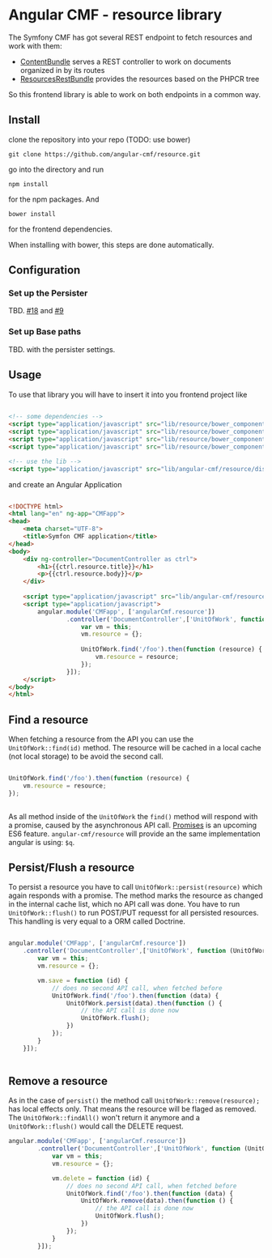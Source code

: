 # Angular CMF - resource library

The Symfony CMF has got several REST endpoint to fetch resources and work with them:

- [ContentBundle](https://github.com/symfony-cmf/ContentBundle) serves a REST controller to work on documents organized in by its routes
- [ResourcesRestBundle](https://github.com/symfony-cmf/ResourceRestBundle) provides the resources based on
the PHPCR tree

So this frontend library is able to work on both endpoints in a common way.

## Install

clone the repository into your repo (TODO: use bower)

```
git clone https://github.com/angular-cmf/resource.git 
```

go into the directory and run 

```
npm install
```

for the npm packages. And

```
bower install
```

for the frontend dependencies.

When installing with bower, this steps are done automatically.

## Configuration

### Set up the Persister

TBD. [#18](https://github.com/angular-cmf/resource/issues/18) and [#9](https://github.com/angular-cmf/resource/issues/9)
 
### Set up Base paths

TBD. with the persister settings.


## Usage

To use that library you will have to insert it into you frontend project like

``` html
 
<!-- some dependencies -->
<script type="application/javascript" src="lib/resource/bower_components/angular/angular.min.js"></script>
<script type="application/javascript" src="lib/resource/bower_components/angular-mocks/angular-mocks.js"></script>
<script type="application/javascript" src="lib/resource/bower_components/restangular/dist/restangular.min.js"></script>
<script type="application/javascript" src="lib/resource/bower_components/lodash/dist/lodash.min.js"></script>

<!-- use the lib -->
<script type="application/javascript" src="lib/angular-cmf/resource/dist/angularCmf.resource.min.js"></script>
```

and create an Angular Application

``` html

<!DOCTYPE html>
<html lang="en" ng-app="CMFapp">
<head>
    <meta charset="UTF-8">
    <title>Symfon CMF application</title>
</head>
<body>
    <div ng-controller="DocumentController as ctrl">
        <h1>{{ctrl.resource.title}}</h1>
        <p>{{ctrl.resource.body}}</p>
    </div>
    
    <script type="application/javascript" src="lib/angular-cmf/resource/dist/angularCmf.resource.min.js"></script>
    <script type="application/javascript">
        angular.module('CMFapp', ['angularCmf.resource'])
                .controller('DocumentController',['UnitOfWork', function (UnitOfWork) {
                    var vm = this;
                    vm.resource = {};
    
                    UnitOfWork.find('/foo').then(function (resource) {
                        vm.resource = resource;
                    });
                }]);
    </script>
</body>
</html>

```
 
## Find a resource

When fetching a resource from the API you can use the `UnitOfWork::find(id)` method. The resource will
 be cached in a local cache (not local storage) to be avoid the second call. 
 
``` javascript

UnitOfWork.find('/foo').then(function (resource) {
    vm.resource = resource;
});
 
``` 
 
As all method inside of the `UnitOfWork` the `find()` method will respond with a promise, caused by the asynchronous
API call. [Promises](https://developer.mozilla.org/de/docs/Web/JavaScript/Reference/Global_Objects/Promise) is an 
upcoming ES6 feature. `angular-cmf/resource` will provide an the same implementation angular is using: `$q`.
  
## Persist/Flush a resource
 
To persist a resource you have to call `UnitOfWork::persist(resource)` which again responds with a promise. The method
marks the resource as changed in the internal cache list, which no API call was done.
You have to run `UnitOfWork::flush()` to run POST/PUT requesst for all persisted resources. This handling is very
equal to a ORM called Doctrine.

``` javascript

angular.module('CMFapp', ['angularCmf.resource'])
    .controller('DocumentController',['UnitOfWork', function (UnitOfWork) {
        var vm = this;
        vm.resource = {};

        vm.save = function (id) {
            // does no second API call, when fetched before
            UnitOfWork.find('/foo').then(function (data) {
                UnitOfWork.persist(data).then(function () {
                    // the API call is done now
                    UnitOfWork.flush();
                })
            });
        }
    }]);
        
```

## Remove a resource

As in the case of `persist()` the method call `UnitOfWork::remove(resource);` has local effects only. That means
the resource will be flaged as removed. The `UnitOfWork::findAll()` won't return it anymore and a `UnitOfWork::flush()`
would call the DELETE request.

``` javascript
angular.module('CMFapp', ['angularCmf.resource'])
        .controller('DocumentController',['UnitOfWork', function (UnitOfWork) {
            var vm = this;
            vm.resource = {};

            vm.delete = function (id) {
                // does no second API call, when fetched before
                UnitOfWork.find('/foo').then(function (data) {
                    UnitOfWork.remove(data).then(function () {
                        // the API call is done now
                        UnitOfWork.flush();
                    })
                });
            }
        }]);
```


 

